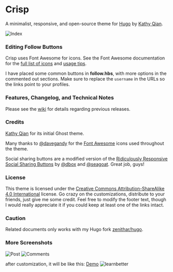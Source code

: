 # Crisp

A minimalist, responsive, and open-source theme for [Hugo](http://gohugo.io/) by [Kathy Qian](http://kathyqian.com).

![Index](https://raw.github.com/kathyqian/crisp-ghost-theme/master/screenshots/index.png)

### Editing Follow Buttons

Crisp uses Font Awesome for icons. See the Font Awesome documentation for the [full list of icons](http://fortawesome.github.io/Font-Awesome/icons/) and [usage tips](http://fortawesome.github.io/Font-Awesome/examples/).

I have placed some common buttons in **follow.hbs**, with more options in the commented out sections. Make sure to replace the `username` in the URLs so the links point to your profiles.

### Features, Changelog, and Technical Notes

Please see the [wiki](https://github.com/kathyqian/crisp-ghost-theme/wiki/) for details regarding previous releases.

### Credits

[Kathy Qian](http://kathyqian.com) for its initial Ghost theme.

Many thanks to [@davegandy](http://twitter.com/davegandy) for the [Font Awesome](https://github.com/FortAwesome/Font-Awesome) icons used throughout the theme.

Social sharing buttons are a modified version of the [Ridiculously Responsive Social Sharing Buttons](https://github.com/kni-labs/rrssb) by [@dbox](http://www.twitter.com/dbox) and [@seagoat](http://www.twitter.com/seagoat). Great job, guys!

### License

This theme is licensed under the [Creative Commons Attribution-ShareAlike 4.0 International](http://creativecommons.org/licenses/by-sa/4.0/) license. Go crazy on the customizations, distribute to your friends, just give me some credit. Feel free to modify the footer text, though I would really appreciate it if you could keep at least one of the links intact.

### Caution

Related documents only works with my Hugo fork [zenithar/hugo](https://github.com/zenithar/hugo).

### More Screenshots

![Post](https://raw.github.com/kathyqian/crisp-ghost-theme/master/screenshots/post.png)
![Comments](https://raw.github.com/kathyqian/crisp-ghost-theme/master/screenshots/post-2.png)




after customization, it will be like this:
[Demo](www.learnbetter.club)
![learnbetter](http://o7ubfyghw.bkt.clouddn.com/learnbetter%20blog%20snapshot.jpg)
